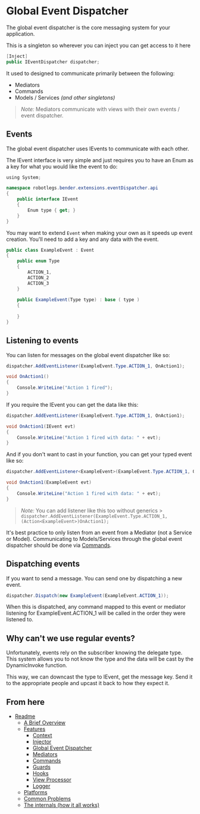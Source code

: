 
Global Event Dispatcher
=======================

The global event dispatcher is the core messaging system for your application.

This is a singleton so wherever you can inject you can get access to it here

```csharp
[Inject]
public IEventDispatcher dispatcher;
```

It used to designed to communicate primarily between the following:

* Mediators
* Commands
* Models / Services *(and other singletons)*

> *Note:* Mediators communicate with views with their own events / event dispatcher.

Events
------

The global event dispatcher uses IEvents to communicate with each other.

The IEvent interface is very simple and just requires you to have an Enum as a key for what you would like the event to do:

```csharp
﻿using System;

namespace robotlegs.bender.extensions.eventDispatcher.api
{
	public interface IEvent
	{
		Enum type { get; }
	}
}
```

You may want to extend ```Event``` when making your own as it speeds up event creation. You'll need to add a key and any data with the event.


```csharp
public class ExampleEvent : Event
{
	public enum Type
	{
		ACTION_1,
		ACTION_2
		ACTION_3
	}
	
	public ExampleEvent(Type type) : base ( type )
	{
		
	}
}
```

Listening to events
-------------------

You can listen for messages on the global event dispatcher like so:

```csharp
dispatcher.AddEventListener(ExampleEvent.Type.ACTION_1, OnAction1);

void OnAction1()
{
	Console.WriteLine("Action 1 fired");
}
```

If you require the IEvent you can get the data like this:

```csharp
dispatcher.AddEventListener(ExampleEvent.Type.ACTION_1, OnAction1);

void OnAction1(IEvent evt)
{
	Console.WriteLine("Action 1 fired with data: " + evt);
}
```

And if you don't want to cast in your function, you can get your typed event like so:

```csharp
dispatcher.AddEventListener<ExampleEvent>(ExampleEvent.Type.ACTION_1, OnAction1);

void OnAction1(ExampleEvent evt)
{
	Console.WriteLine("Action 1 fired with data: " + evt);
}
```

> *Note:* You can add listener like this too without generics
	> ```dispatcher.AddEventListener(ExampleEvent.Type.ACTION_1, (Action<ExampleEvent>)OnAction1);```

It's best practice to only listen from an event from a Mediator (not a Service or Model). Communicating to Models/Services through the global event dispatcher should be done via [Commands](./Commands.md).



Dispatching events
------------------

If you want to send a message. You can send one by dispatching a new event.

```csharp
dispatcher.Dispatch(new ExampleEvent(ExampleEvent.ACTION_1));
```

When this is dispatched, any command mapped to this event or mediator listening for ExampleEvent.ACTION_1 will be called in the order they were listened to.


Why can't we use regular events?
--------------------------------

Unfortunately, events rely on the subscriber knowing the delegate type. This system allows you to not know the type and the data will be cast by the DynamicInvoke function. 

This way, we can downcast the type to IEvent, get the message key. Send it to the appropriate people and upcast it back to how they expect it.

From here
------------

* [Readme](../../README.md)
	* [A Brief Overview](../ABriefOverview.md)
	* [Features](../Features.md)
		* [Context](./Context.md)
		* [Injector](./Injector.md)
		* [Global Event Dispatcher](./GlobalEventDispatcher.md)
		* [Mediators](./Mediators.md)
		* [Commands](./Commands.md)
		* [Guards](./Guards.md)
		* [Hooks](./Hooks.md)
		* [View Processor](./ViewProcessor.md)
		* [Logger](./Logger.md)
	* [Platforms](../Platforms.md)
	* [Common Problems](../CommonProblems.md)
	* [The internals (how it all works)](../TheInternals.md)